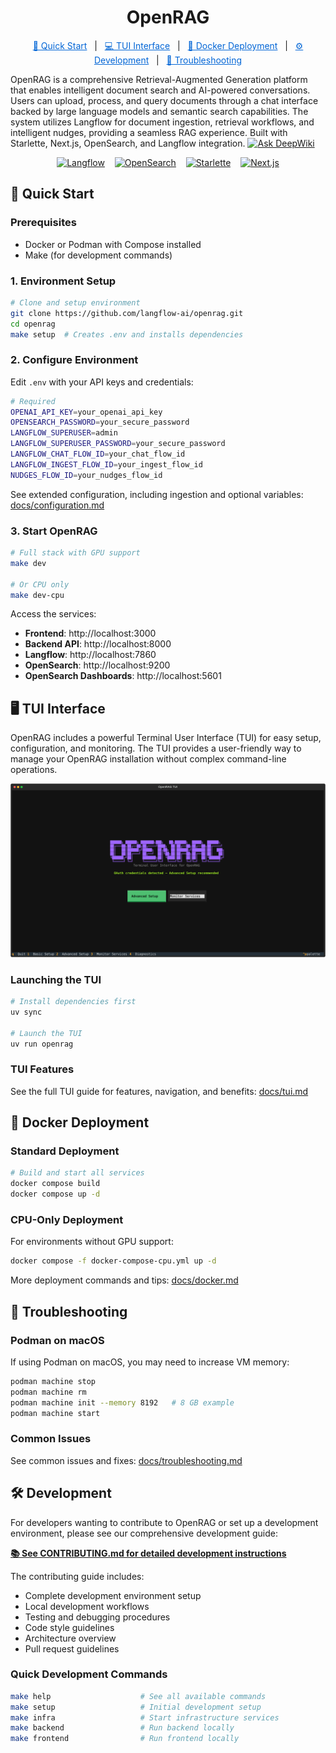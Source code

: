 <div align="center">

# OpenRAG

</div>
<div align="center">
  <a href="#quick-start" style="color: #0366d6;">🚀 Quick Start</a> &nbsp;&nbsp;|&nbsp;&nbsp;
  <a href="#tui-interface" style="color: #0366d6;">💻 TUI Interface</a> &nbsp;&nbsp;|&nbsp;&nbsp;
  <a href="#docker-deployment" style="color: #0366d6;">🐳 Docker Deployment</a> &nbsp;&nbsp;|&nbsp;&nbsp;
  <a href="#development" style="color: #0366d6;">⚙️ Development</a> &nbsp;&nbsp;|&nbsp;&nbsp;
  <a href="#troubleshooting" style="color: #0366d6;">🔧 Troubleshooting</a>
</div>



OpenRAG is a comprehensive Retrieval-Augmented Generation platform that enables intelligent document search and AI-powered conversations. Users can upload, process, and query documents through a chat interface backed by large language models and semantic search capabilities. The system utilizes Langflow for document ingestion, retrieval workflows, and intelligent nudges, providing a seamless RAG experience. Built with Starlette, Next.js, OpenSearch, and Langflow integration. [![Ask DeepWiki](https://deepwiki.com/badge.svg)](https://deepwiki.com/phact/openrag)


<div align="center">
  <a href="https://github.com/langflow-ai/langflow"><img src="https://img.shields.io/badge/Langflow-1C1C1E?style=flat&logo=langflow" alt="Langflow"></a>
  &nbsp;&nbsp;
  <a href="https://github.com/opensearch-project/OpenSearch"><img src="https://img.shields.io/badge/OpenSearch-005EB8?style=flat&logo=opensearch&logoColor=white" alt="OpenSearch"></a>
  &nbsp;&nbsp;
  <a href="https://github.com/encode/starlette"><img src="https://img.shields.io/badge/Starlette-009639?style=flat&logo=fastapi&logoColor=white" alt="Starlette"></a>
  &nbsp;&nbsp;
  <a href="https://github.com/vercel/next.js"><img src="https://img.shields.io/badge/Next.js-000000?style=flat&logo=next.js&logoColor=white" alt="Next.js"></a>

</div>






## 🚀 Quick Start

### Prerequisites

- Docker or Podman with Compose installed
- Make (for development commands)

### 1. Environment Setup

```bash
# Clone and setup environment
git clone https://github.com/langflow-ai/openrag.git
cd openrag
make setup  # Creates .env and installs dependencies
```

### 2. Configure Environment

Edit `.env` with your API keys and credentials:

```bash
# Required
OPENAI_API_KEY=your_openai_api_key
OPENSEARCH_PASSWORD=your_secure_password
LANGFLOW_SUPERUSER=admin
LANGFLOW_SUPERUSER_PASSWORD=your_secure_password
LANGFLOW_CHAT_FLOW_ID=your_chat_flow_id
LANGFLOW_INGEST_FLOW_ID=your_ingest_flow_id
NUDGES_FLOW_ID=your_nudges_flow_id
```
See extended configuration, including ingestion and optional variables: [docs/configuration.md](docs/configuration.md)
### 3. Start OpenRAG

```bash
# Full stack with GPU support
make dev

# Or CPU only
make dev-cpu
```

Access the services:
- **Frontend**: http://localhost:3000
- **Backend API**: http://localhost:8000
- **Langflow**: http://localhost:7860
- **OpenSearch**: http://localhost:9200
- **OpenSearch Dashboards**: http://localhost:5601

## 🖥️ TUI Interface

OpenRAG includes a powerful Terminal User Interface (TUI) for easy setup, configuration, and monitoring. The TUI provides a user-friendly way to manage your OpenRAG installation without complex command-line operations.

![OpenRAG TUI Interface](assets/OpenRAG_TUI_2025-09-10T13_04_11_757637.svg)

### Launching the TUI

```bash
# Install dependencies first
uv sync

# Launch the TUI
uv run openrag
```

### TUI Features

See the full TUI guide for features, navigation, and benefits: [docs/tui.md](docs/tui.md)




## 🐳 Docker Deployment

### Standard Deployment

```bash
# Build and start all services
docker compose build
docker compose up -d
```

### CPU-Only Deployment

For environments without GPU support:

```bash
docker compose -f docker-compose-cpu.yml up -d
```

More deployment commands and tips: [docs/docker.md](docs/docker.md)

## 🔧 Troubleshooting

### Podman on macOS

If using Podman on macOS, you may need to increase VM memory:

```bash
podman machine stop
podman machine rm
podman machine init --memory 8192   # 8 GB example
podman machine start
```

### Common Issues

See common issues and fixes: [docs/troubleshooting.md](docs/troubleshooting.md)



## 🛠️ Development

For developers wanting to contribute to OpenRAG or set up a development environment, please see our comprehensive development guide:

**[📚 See CONTRIBUTING.md for detailed development instructions](CONTRIBUTING.md)**

The contributing guide includes:
- Complete development environment setup
- Local development workflows  
- Testing and debugging procedures
- Code style guidelines
- Architecture overview
- Pull request guidelines

### Quick Development Commands

```bash
make help                    # See all available commands
make setup                   # Initial development setup
make infra                   # Start infrastructure services
make backend                 # Run backend locally
make frontend                # Run frontend locally
```